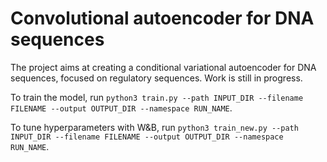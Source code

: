 # Convolutional autoencoder for DNA sequences

The project aims at creating a conditional variational autoencoder for DNA sequences, focused on regulatory sequences. Work is still in progress.

To train the model, run ```python3 train.py --path INPUT_DIR --filename FILENAME --output OUTPUT_DIR --namespace RUN_NAME```.

To tune hyperparameters with W&B, run ```python3 train_new.py --path INPUT_DIR --filename FILENAME --output OUTPUT_DIR --namespace RUN_NAME```.
